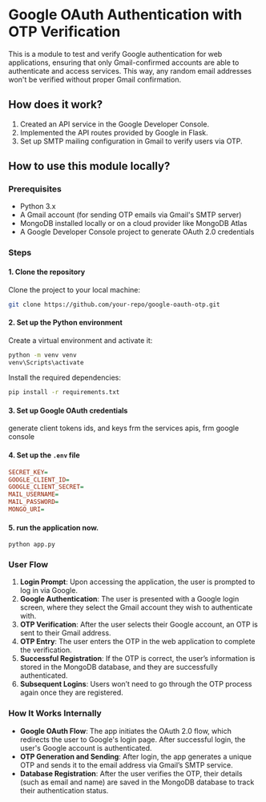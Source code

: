 # Google OAuth Authentication with OTP Verification

This is a module to test and verify Google authentication for web applications, ensuring that only Gmail-confirmed accounts are able to authenticate and access services. This way, any random email addresses won't be verified without proper Gmail confirmation.

## How does it work?
1. Created an API service in the Google Developer Console.
2. Implemented the API routes provided by Google in Flask.
3. Set up SMTP mailing configuration in Gmail to verify users via OTP.

## How to use this module locally?

### Prerequisites
- Python 3.x
- A Gmail account (for sending OTP emails via Gmail's SMTP server)
- MongoDB installed locally or on a cloud provider like MongoDB Atlas
- A Google Developer Console project to generate OAuth 2.0 credentials

### Steps

#### 1. Clone the repository

Clone the project to your local machine:

```bash
git clone https://github.com/your-repo/google-oauth-otp.git
```

#### 2. Set up the Python environment

Create a virtual environment and activate it:

```bash
python -m venv venv
venv\Scripts\activate
```

Install the required dependencies:

```bash
pip install -r requirements.txt
```

#### 3. Set up Google OAuth credentials

generate client tokens ids, and keys frm the services apis, frm google console

#### 4. Set up the `.env` file
```ini
SECRET_KEY=
GOOGLE_CLIENT_ID=
GOOGLE_CLIENT_SECRET=
MAIL_USERNAME=
MAIL_PASSWORD=
MONGO_URI=
```

#### 5. run the application now.
``python app.py``
### User Flow

1. **Login Prompt**: Upon accessing the application, the user is prompted to log in via Google.
2. **Google Authentication**: The user is presented with a Google login screen, where they select the Gmail account they wish to authenticate with.
3. **OTP Verification**: After the user selects their Google account, an OTP is sent to their Gmail address.
4. **OTP Entry**: The user enters the OTP in the web application to complete the verification.
5. **Successful Registration**: If the OTP is correct, the user’s information is stored in the MongoDB database, and they are successfully authenticated.
6. **Subsequent Logins**: Users won’t need to go through the OTP process again once they are registered.

### How It Works Internally

- **Google OAuth Flow**: The app initiates the OAuth 2.0 flow, which redirects the user to Google's login page. After successful login, the user's Google account is authenticated.
- **OTP Generation and Sending**: After login, the app generates a unique OTP and sends it to the email address via Gmail’s SMTP service.
- **Database Registration**: After the user verifies the OTP, their details (such as email and name) are saved in the MongoDB database to track their authentication status.
